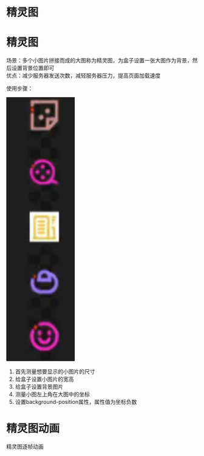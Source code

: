 # 精灵图

# 精灵图

场景：多个小图片拼接而成的大图称为精灵图，为盒子设置一张大图作为背景，然后设置背景位置即可  
优点：减少服务器发送次数，减轻服务器压力，提高页面加载速度

使用步骤：

![Snipaste_2022-07-17_20-13-58.png](assets/Snipaste_2022-07-17_20-13-58-20220717201401-9x304hy.png)

1. 首先测量想要显示的小图片的尺寸
2. 给盒子设置小图片的宽高
3. 给盒子设置背景图片
4. 测量小图左上角在大图中的坐标
5. 设置background-position属性，属性值为坐标负数

# 精灵图动画

精灵图逐帧动画
